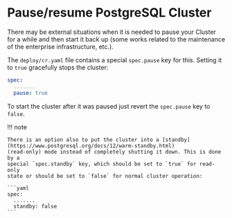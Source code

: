 # Pause/resume PostgreSQL Cluster

There may be external situations when it is needed to pause your
Cluster for a while and then start it back up (some works related to
the maintenance of the enterprise infrastructure, etc.).

The `deploy/cr.yaml` file contains a special `spec.pause` key for this.
Setting it to `true` gracefully stops the cluster:

```yaml
spec:
  .......
  pause: true
```

To start the cluster after it was paused just revert the `spec.pause`
key to `false`.

!!! note

    There is an option also to put the cluster into a [standby](https://www.postgresql.org/docs/12/warm-standby.html)
    (read-only) mode instead of completely shutting it down. This is done by a
    special `spec.standby` key, which should be set to `true` for read-only
    state or should be set to `false` for normal cluster operation:

    ```yaml
    spec:
      .......
      standby: false
    ```
